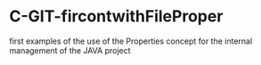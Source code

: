# C-GIT-fircontwithFileProper
first examples of the use of the Properties concept for the internal management of the JAVA project

